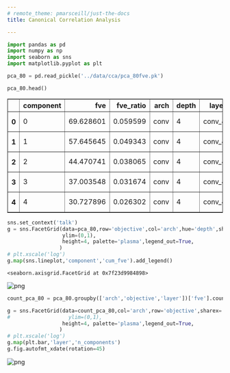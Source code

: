 ```yaml
---
# remote_theme: pmarsceill/just-the-docs
title: Canonical Correlation Analysis

---
```



```python
import pandas as pd
import numpy as np
import seaborn as sns
import matplotlib.pyplot as plt
```


```python
pca_80 = pd.read_pickle('../data/cca/pca_80fve.pk')
```


```python
pca_80.head()
```




<div>
<style scoped>
    .dataframe tbody tr th:only-of-type {
        vertical-align: middle;
    }

    .dataframe tbody tr th {
        vertical-align: top;
    }

    .dataframe thead th {
        text-align: right;
    }
</style>
<table border="1" class="dataframe">
  <thead>
    <tr style="text-align: right;">
      <th></th>
      <th>component</th>
      <th>fve</th>
      <th>fve_ratio</th>
      <th>arch</th>
      <th>depth</th>
      <th>layer</th>
      <th>objective</th>
      <th>cum_fve</th>
    </tr>
  </thead>
  <tbody>
    <tr>
      <th>0</th>
      <td>0</td>
      <td>69.628601</td>
      <td>0.059599</td>
      <td>conv</td>
      <td>4</td>
      <td>conv_4</td>
      <td>no-recon</td>
      <td>0.059599</td>
    </tr>
    <tr>
      <th>1</th>
      <td>1</td>
      <td>57.645645</td>
      <td>0.049343</td>
      <td>conv</td>
      <td>4</td>
      <td>conv_4</td>
      <td>no-recon</td>
      <td>0.108942</td>
    </tr>
    <tr>
      <th>2</th>
      <td>2</td>
      <td>44.470741</td>
      <td>0.038065</td>
      <td>conv</td>
      <td>4</td>
      <td>conv_4</td>
      <td>no-recon</td>
      <td>0.147007</td>
    </tr>
    <tr>
      <th>3</th>
      <td>3</td>
      <td>37.003548</td>
      <td>0.031674</td>
      <td>conv</td>
      <td>4</td>
      <td>conv_4</td>
      <td>no-recon</td>
      <td>0.178681</td>
    </tr>
    <tr>
      <th>4</th>
      <td>4</td>
      <td>30.727896</td>
      <td>0.026302</td>
      <td>conv</td>
      <td>4</td>
      <td>conv_4</td>
      <td>no-recon</td>
      <td>0.204983</td>
    </tr>
  </tbody>
</table>
</div>




```python
sns.set_context('talk')
g = sns.FacetGrid(data=pca_80,row='objective',col='arch',hue='depth',sharex='col',margin_titles=True,
                  ylim=(0,1),
                  height=4, palette='plasma',legend_out=True,
                 )
# plt.xscale('log')
g.map(sns.lineplot,'component','cum_fve').add_legend()
```




    <seaborn.axisgrid.FacetGrid at 0x7f23d9984898>




![png](CCA-figures_files/CCA-figures_3_1.png)



```python
count_pca_80 = pca_80.groupby(['arch','objective','layer'])['fve'].count().reset_index().rename(columns={'fve':'n_components'})
```


```python
g = sns.FacetGrid(data=count_pca_80,col='arch',row='objective',sharex='col',sharey=False,margin_titles=True,
#                   ylim=(0,1),
                  height=4, palette='plasma',legend_out=True,
                 )
# plt.xscale('log')
g.map(plt.bar,'layer','n_components')
g.fig.autofmt_xdate(rotation=45)
```


![png](CCA-figures_files/CCA-figures_5_0.png)

